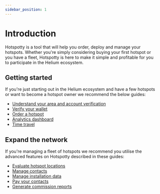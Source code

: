 ```yaml
---
sidebar_position: 1
---
```


# Introduction

Hotspotty is a tool that will help you order, deploy and manage your hotspots. Whether you're simply considering buying your first hotspot or you have a fleet, Hotspotty is here to make it simple and profitable for you to participate in the Helium ecosystem.

## Getting started

If you're just starting out in the Helium ecosystem and have a few hotspots or want to become a hotspot owner we recommend the below guides:

- [Understand your area and account verification](./getting-started/understand-your-area-and-account-verification.md)
- [Verify your wallet](./getting-started/verify-your-wallet.md)
- [Order a hotspot](./getting-started/order-a-hotspot.md)
- [Analytics dashboard](./getting-started/analytics-dashboard.md)
- [Time travel](./getting-started/time-travel.md)

## Expand the network

If you're managing a fleet of hotspots we recommend you utilise the advanced features on Hotspotty described in these guides:

- [Evaluate hotspot locations](./expand-the-network/evaluate-hotspot-locations.md)
- [Manage contacts](./expand-the-network/manage-contacts.md)
- [Manage installation data](./expand-the-network/manage-installation-data.md)
- [Pay your contacts](./expand-the-network/pay-your-contacts.md)
- [Generate commission reports](./expand-the-network/generate-commission-reports.md)
